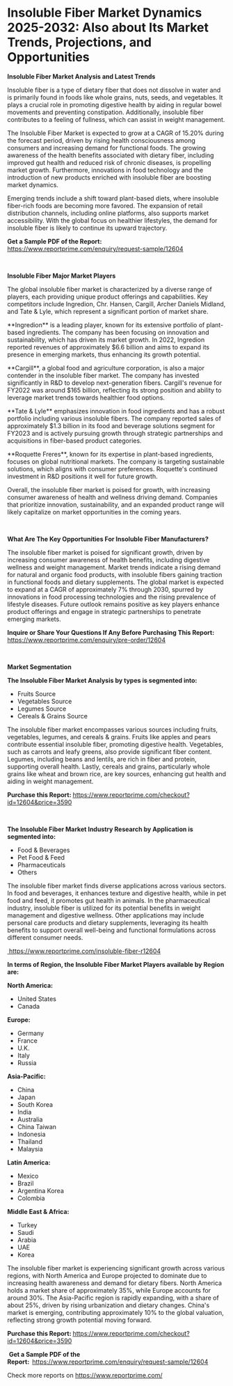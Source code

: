 <p><h1>Insoluble Fiber Market Dynamics 2025-2032: Also about Its Market Trends, Projections, and Opportunities</h1></p><p><strong>Insoluble Fiber Market Analysis and Latest Trends</strong></p>
<p><p>Insoluble fiber is a type of dietary fiber that does not dissolve in water and is primarily found in foods like whole grains, nuts, seeds, and vegetables. It plays a crucial role in promoting digestive health by aiding in regular bowel movements and preventing constipation. Additionally, insoluble fiber contributes to a feeling of fullness, which can assist in weight management.</p><p>The Insoluble Fiber Market is expected to grow at a CAGR of 15.20% during the forecast period, driven by rising health consciousness among consumers and increasing demand for functional foods. The growing awareness of the health benefits associated with dietary fiber, including improved gut health and reduced risk of chronic diseases, is propelling market growth. Furthermore, innovations in food technology and the introduction of new products enriched with insoluble fiber are boosting market dynamics. </p><p>Emerging trends include a shift toward plant-based diets, where insoluble fiber-rich foods are becoming more favored. The expansion of retail distribution channels, including online platforms, also supports market accessibility. With the global focus on healthier lifestyles, the demand for insoluble fiber is likely to continue its upward trajectory.</p></p>
<p><strong>Get a Sample PDF of the Report:&nbsp;</strong> <a href="https://www.reportprime.com/enquiry/request-sample/12604?utm_campaign=2397&utm_medium=2&utm_source=Github&utm_content=ia&utm_term=19032025&utm_id=insoluble-fiber">https://www.reportprime.com/enquiry/request-sample/12604</a></p>
<p>&nbsp;</p>
<p><strong>Insoluble Fiber Major Market Players</strong></p>
<p><p>The global insoluble fiber market is characterized by a diverse range of players, each providing unique product offerings and capabilities. Key competitors include Ingredion, Chr. Hansen, Cargill, Archer Daniels Midland, and Tate & Lyle, which represent a significant portion of market share.</p><p>**Ingredion** is a leading player, known for its extensive portfolio of plant-based ingredients. The company has been focusing on innovation and sustainability, which has driven its market growth. In 2022, Ingredion reported revenues of approximately $6.6 billion and aims to expand its presence in emerging markets, thus enhancing its growth potential.</p><p>**Cargill**, a global food and agriculture corporation, is also a major contender in the insoluble fiber market. The company has invested significantly in R&D to develop next-generation fibers. Cargill's revenue for FY2022 was around $165 billion, reflecting its strong position and ability to leverage market trends towards healthier food options.</p><p>**Tate & Lyle** emphasizes innovation in food ingredients and has a robust portfolio including various insoluble fibers. The company reported sales of approximately $1.3 billion in its food and beverage solutions segment for FY2023 and is actively pursuing growth through strategic partnerships and acquisitions in fiber-based product categories.</p><p>**Roquette Freres**, known for its expertise in plant-based ingredients, focuses on global nutritional markets. The company is targeting sustainable solutions, which aligns with consumer preferences. Roquette's continued investment in R&D positions it well for future growth.</p><p>Overall, the insoluble fiber market is poised for growth, with increasing consumer awareness of health and wellness driving demand. Companies that prioritize innovation, sustainability, and an expanded product range will likely capitalize on market opportunities in the coming years.</p></p>
<p>&nbsp;</p>
<p><strong>What Are The Key Opportunities For Insoluble Fiber Manufacturers?</strong></p>
<p><p>The insoluble fiber market is poised for significant growth, driven by increasing consumer awareness of health benefits, including digestive wellness and weight management. Market trends indicate a rising demand for natural and organic food products, with insoluble fibers gaining traction in functional foods and dietary supplements. The global market is expected to expand at a CAGR of approximately 7% through 2030, spurred by innovations in food processing technologies and the rising prevalence of lifestyle diseases. Future outlook remains positive as key players enhance product offerings and engage in strategic partnerships to penetrate emerging markets.</p></p>
<p><strong>Inquire or Share Your Questions If Any Before Purchasing This Report:</strong> <a href="https://www.reportprime.com/enquiry/pre-order/12604?utm_campaign=2397&utm_medium=2&utm_source=Github&utm_content=ia&utm_term=19032025&utm_id=insoluble-fiber">https://www.reportprime.com/enquiry/pre-order/12604</a></p>
<p>&nbsp;</p>
<p><strong>Market Segmentation</strong></p>
<p><strong>The Insoluble Fiber Market Analysis by types is segmented into:</strong></p>
<p><ul><li>Fruits Source</li><li>Vegetables Source</li><li>Legumes Source</li><li>Cereals & Grains Source</li></ul></p>
<p><p>The insoluble fiber market encompasses various sources including fruits, vegetables, legumes, and cereals & grains. Fruits like apples and pears contribute essential insoluble fiber, promoting digestive health. Vegetables, such as carrots and leafy greens, also provide significant fiber content. Legumes, including beans and lentils, are rich in fiber and protein, supporting overall health. Lastly, cereals and grains, particularly whole grains like wheat and brown rice, are key sources, enhancing gut health and aiding in weight management.</p></p>
<p><strong>Purchase this Report:&nbsp;</strong><a href="https://www.reportprime.com/checkout?id=12604&price=3590&utm_campaign=2397&utm_medium=2&utm_source=Github&utm_content=ia&utm_term=19032025&utm_id=insoluble-fiber">https://www.reportprime.com/checkout?id=12604&price=3590</a></p>
<p>&nbsp;</p>
<p><strong>The Insoluble Fiber Market Industry Research by Application is segmented into:</strong></p>
<p><ul><li>Food & Beverages</li><li>Pet Food & Feed</li><li>Pharmaceuticals</li><li>Others</li></ul></p>
<p><p>The insoluble fiber market finds diverse applications across various sectors. In food and beverages, it enhances texture and digestive health, while in pet food and feed, it promotes gut health in animals. In the pharmaceutical industry, insoluble fiber is utilized for its potential benefits in weight management and digestive wellness. Other applications may include personal care products and dietary supplements, leveraging its health benefits to support overall well-being and functional formulations across different consumer needs.</p></p>
<p><a href="https://www.reportprime.com/insoluble-fiber-r12604?utm_campaign=2397&utm_medium=2&utm_source=Github&utm_content=ia&utm_term=19032025&utm_id=insoluble-fiber">&nbsp;https://www.reportprime.com/insoluble-fiber-r12604</a></p>
<p><strong>In terms of Region, the Insoluble Fiber Market Players available by Region are:</strong></p>
<p>
    <p> <strong> North America: </strong>
        <ul>
            <li>United States</li>
            <li>Canada</li>
        </ul>
        </p> 
    <p> <strong> Europe: </strong>
        <ul>
            <li>Germany</li>
            <li>France</li>
            <li>U.K.</li>
            <li>Italy</li>
            <li>Russia</li>
        </ul>
        </p> 
    <p> <strong> Asia-Pacific: </strong>
        <ul>
            <li>China</li>
            <li>Japan</li>
            <li>South Korea</li>
            <li>India</li>
            <li>Australia</li>
            <li>China Taiwan</li>
            <li>Indonesia</li>
            <li>Thailand</li>
            <li>Malaysia</li>
        </ul>
        </p> 
    <p> <strong> Latin America: </strong>
        <ul>
            <li>Mexico</li>
            <li>Brazil</li>
            <li>Argentina Korea</li>
            <li>Colombia</li>
        </ul>
        </p> 
    <p> <strong> Middle East & Africa: </strong>
        <ul>
            <li>Turkey</li>
            <li>Saudi</li>
            <li>Arabia</li>
            <li>UAE</li>
            <li>Korea</li>
        </ul>
    </p>
    </p>
<p><p>The insoluble fiber market is experiencing significant growth across various regions, with North America and Europe projected to dominate due to increasing health awareness and demand for dietary fibers. North America holds a market share of approximately 35%, while Europe accounts for around 30%. The Asia-Pacific region is rapidly expanding, with a share of about 25%, driven by rising urbanization and dietary changes. China's market is emerging, contributing approximately 10% to the global valuation, reflecting strong growth potential moving forward.</p></p>
<p><strong>Purchase this Report: </strong><a href="https://www.reportprime.com/checkout?id=12604&price=3590&utm_campaign=2397&utm_medium=2&utm_source=Github&utm_content=ia&utm_term=19032025&utm_id=insoluble-fiber">https://www.reportprime.com/checkout?id=12604&price=3590</a></p>
<p>&nbsp;<strong>Get a Sample PDF of the Report:&nbsp;&nbsp;</strong><a href="https://www.reportprime.com/enquiry/request-sample/12604?utm_campaign=2397&utm_medium=2&utm_source=Github&utm_content=ia&utm_term=19032025&utm_id=insoluble-fiber">https://www.reportprime.com/enquiry/request-sample/12604</a></p>
<p><strong></strong></p>
<p>Check more reports on <a href="https://www.reportprime.com/?utm_campaign=2397&utm_medium=2&utm_source=Github&utm_content=ia&utm_term=19032025&utm_id=insoluble-fiber">https://www.reportprime.com/</a></p>